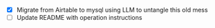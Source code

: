 - [x] Migrate from Airtable to mysql using LLM to untangle this old mess
- [ ] Update README with operation instructions